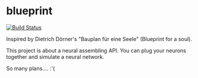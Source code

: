 blueprint
=========

[![Build Status](https://travis-ci.org/Lotes/blueprint.svg?branch=master)](https://travis-ci.org/Lotes/blueprint)

Inspired by Dietrich Dörner's "Bauplan für eine Seele" (Blueprint for a soul).

This project is about a neural assembling API. You can plug your neurons together and simulate a neural network.

So many plans.... :'(